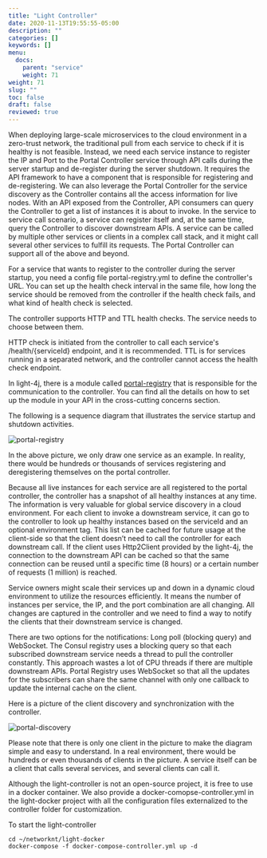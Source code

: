 ```yaml
---
title: "Light Controller"
date: 2020-11-13T19:55:55-05:00
description: ""
categories: []
keywords: []
menu:
  docs:
    parent: "service"
    weight: 71
weight: 71
slug: ""
toc: false
draft: false
reviewed: true
---
```


When deploying large-scale microservices to the cloud environment in a zero-trust network, the traditional pull from each service to check if it is healthy is not feasible. Instead, we need each service instance to register the IP and Port to the Portal Controller service through API calls during the server startup and de-register during the server shutdown. It requires the API framework to have a component that is responsible for registering and de-registering. We can also leverage the Portal Controller for the service discovery as the Controller contains all the access information for live nodes. With an API exposed from the Controller, API consumers can query the Controller to get a list of instances it is about to invoke. In the service to service call scenario, a service can register itself and, at the same time, query the Controller to discover downstream APIs. A service can be called by multiple other services or clients in a complex call stack, and it might call several other services to fulfill its requests. The Portal Controller can support all of the above and beyond.

For a service that wants to register to the controller during the server startup, you need a config file portal-registry.yml to define the controller's URL. You can set up the health check interval in the same file, how long the service should be removed from the controller if the health check fails, and what kind of health check is selected.

The controller supports HTTP and TTL health checks. The service needs to choose between them.

HTTP check is initiated from the controller to call each service's /health/{serviceId} endpoint, and it is recommended. TTL is for services running in a separated network, and the controller cannot access the health check endpoint. 

In light-4j, there is a module called [portal-registry](/concern/portal-registry/) that is responsible for the communication to the controller. You can find all the details on how to set up the module in your API in the cross-cutting concerns section.

The following is a sequence diagram that illustrates the service startup and shutdown activities. 

![portal-registry](/images/portal-registry-service.png)

In the above picture, we only draw one service as an example. In reality, there would be hundreds or thousands of services registering and deregistering themselves on the portal controller.

Because all live instances for each service are all registered to the portal controller, the controller has a snapshot of all healthy instances at any time. The information is very valuable for global service discovery in a cloud environment. For each client to invoke a downstream service, it can go to the controller to look up healthy instances based on the serviceId and an optional environment tag. This list can be cached for future usage at the client-side so that the client doesn’t need to call the controller for each downstream call. If the client uses Http2Client provided by the light-4j, the connection to the downstream API can be cached so that the same connection can be reused until a specific time (8 hours) or a certain number of requests (1 million) is reached. 

Service owners might scale their services up and down in a dynamic cloud environment to utilize the resources efficiently. It means the number of instances per service, the IP, and the port combination are all changing. All changes are captured in the controller and we need to find a way to notify the clients that their downstream service is changed.

There are two options for the notifications: Long poll (blocking query) and WebSocket. The Consul registry uses a blocking query so that each subscribed downstream service needs a thread to pull the controller constantly. This approach wastes a lot of CPU threads if there are multiple downstream APIs. Portal Registry uses WebSocket so that all the updates for the subscribers can share the same channel with only one callback to update the internal cache on the client.

Here is a picture of the client discovery and synchronization with the controller. 

![portal-discovery](/images/portal-discovery-client.png)


Please note that there is only one client in the picture to make the diagram simple and easy to understand. In a real environment, there would be hundreds or even thousands of clients in the picture. A service itself can be a client that calls several services, and several clients can call it. 

Although the light-controller is not an open-source project, it is free to use in a docker container. We also provide a docker-comopse-controller.yml in the light-docker project with all the configuration files externalized to the controller folder for customization. 

To start the light-controller

```
cd ~/networknt/light-docker
docker-compose -f docker-compose-controller.yml up -d
```

